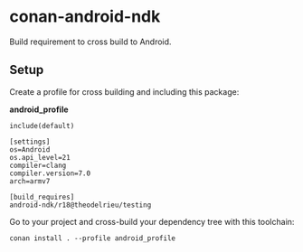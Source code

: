 # conan-android-ndk

Build requirement to cross build to Android.

## Setup

Create a profile for cross building and including this package:

**android_profile**
    
    include(default)
   
    [settings]
    os=Android
    os.api_level=21
    compiler=clang
    compiler.version=7.0
    arch=armv7

    [build_requires]
    android-ndk/r18@theodelrieu/testing
    

Go to your project and cross-build your dependency tree with this toolchain:

    conan install . --profile android_profile
